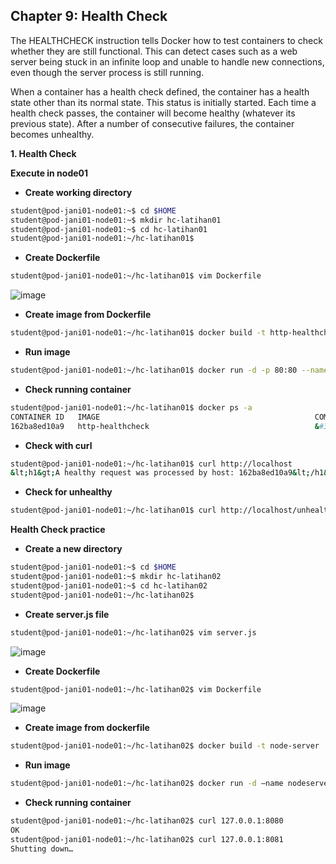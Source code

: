 **Chapter 9: Health Check**
-
The HEALTHCHECK instruction tells Docker how to test containers to check whether they are still functional. This can detect cases such as a web server being stuck in an infinite loop and unable to handle new connections, even though the server process is still running.

When a container has a health check defined, the container has a health state other than its normal state. This status is initially started. Each time a health check passes, the container will become healthy (whatever its previous state). After a number of consecutive failures, the container becomes unhealthy.

**1. Health Check**

**Execute in node01**

- **Create working directory**
```bash
student@pod-jani01-node01:~$ cd $HOME
student@pod-jani01-node01:~$ mkdir hc-latihan01
student@pod-jani01-node01:~$ cd hc-latihan01
student@pod-jani01-node01:~/hc-latihan01$
```

- **Create Dockerfile**
```bash
student@pod-jani01-node01:~/hc-latihan01$ vim Dockerfile
```
![image](https://hackmd.io/_uploads/HkXCd9X1A.png)

- **Create image from Dockerfile**
```bash
student@pod-jani01-node01:~/hc-latihan01$ docker build -t http-healthcheck .
```

- **Run image**
```bash
student@pod-jani01-node01:~/hc-latihan01$ docker run -d -p 80:80 --name http-healthcheck http-healthcheck
```

- **Check running container**
```bash
student@pod-jani01-node01:~/hc-latihan01$ docker ps -a
CONTAINER ID   IMAGE                                                COMMAND                  CREATED          STATUS                   PORTS                                                                                            NAMES
162ba8ed10a9   http-healthcheck                                     &#34;/app&#34;                   5 minutes ago    Up 5 minutes (healthy)   0.0.0.0:80-&gt;80/tcp, :::80-&gt;80/tcp                                                                http-healthcheck
```

- **Check with curl**
```bash
student@pod-jani01-node01:~/hc-latihan01$ curl http://localhost
&lt;h1&gt;A healthy request was processed by host: 162ba8ed10a9&lt;/h1&gt;
```

- **Check for unhealthy**
```bash
student@pod-jani01-node01:~/hc-latihan01$ curl http://localhost/unhealthy
```

**Health Check practice**

- **Create a new directory**
```bash
student@pod-jani01-node01:~$ cd $HOME
student@pod-jani01-node01:~$ mkdir hc-latihan02
student@pod-jani01-node01:~$ cd hc-latihan02
student@pod-jani01-node01:~/hc-latihan02$
```

- **Create server.js file**
```bash
student@pod-jani01-node01:~/hc-latihan02$ vim server.js
```
![image](https://hackmd.io/_uploads/HyaFGoQyR.png)

- **Create Dockerfile**
```bash
student@pod-jani01-node01:~/hc-latihan02$ vim Dockerfile
```
![image](https://hackmd.io/_uploads/r1KcSjX10.png)

- **Create image from dockerfile**
```bash
student@pod-jani01-node01:~/hc-latihan02$ docker build -t node-server .
```

- **Run image**
```bash
student@pod-jani01-node01:~/hc-latihan02$ docker run -d –name nodeserver -p 8080:8080 -p 8081:8081 node-server
```

- **Check running container**
```bash
student@pod-jani01-node01:~/hc-latihan02$ curl 127.0.0.1:8080
OK
student@pod-jani01-node01:~/hc-latihan02$ curl 127.0.0.1:8081
Shutting down…
```
